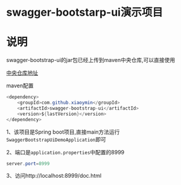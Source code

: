 # swagger-bootstarp-ui演示项目

# 说明

swagger-bootstrap-ui的jar包已经上传到maven中央仓库,可以直接使用

[中央仓库地址](http://search.maven.org/#search%7Cga%7C1%7Cswagger-bootstrap-ui)

maven配置

```java
<dependency>
    <groupId>com.github.xiaoymin</groupId>
    <artifactId>swagger-bootstrap-ui</artifactId>
    <version>${lastVersion}</version>
</dependency>
```

1、该项目是Spring boot项目,直接main方法运行`SwaggerBootstrapUiDemoApplication`即可

2、端口是`application.properties`中配置的8999
```java
server.port=8999
```

3、访问http://localhost:8999/doc.html
